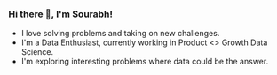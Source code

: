 ### Hi there 👋, I'm Sourabh!
- I love solving problems and taking on new challenges.
- I'm a Data Enthusiast, currently working in Product <> Growth Data Science.
- I'm exploring interesting problems where data could be the answer. 
<!--
**SourabhK7/SourabhK7** is a ✨ _special_ ✨ repository because its `README.md` (this file) appears on your GitHub profile.

Here are some ideas to get you started:

- 🔭 I’m currently working on ...
- 🌱 I’m currently learning ...
- 👯 I’m looking to collaborate on ...
- 🤔 I’m looking for help with ...
- 💬 Ask me about ...
- 📫 How to reach me: ...
- 😄 Pronouns: ...
- ⚡ Fun fact: ...
-->

